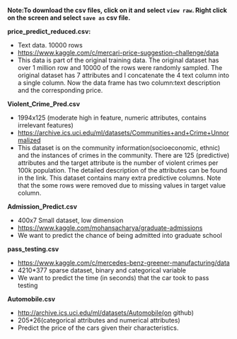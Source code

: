 **Note:To download the csv files, click on it and select `view raw`. Right click on the screen and select `save as` csv file.**

**price_predict_reduced.csv:** 
  *  Text data. 10000 rows
  *  https://www.kaggle.com/c/mercari-price-suggestion-challenge/data
  *  This data is part of the original training data. The original dataset has over 1 million row and 10000 of the rows were randomly sampled. The original dataset has 7 attributes and I concatenate the 4 text column into a single column. Now the data frame has two column:text description and the corresponding price.
  
**Violent_Crime_Pred.csv**
  *  1994x125 (moderate high in feature, numeric attributes, contains irrelevant features) 
  *  https://archive.ics.uci.edu/ml/datasets/Communities+and+Crime+Unnormalized 
  *  This dataset is on the community information(socioeconomic, ethnic) and the instances of crimes in the community. There are 125 (predictive) attributes and the target attribute is the number of violent crimes per 100k population. The detailed description of the attributes can be found in the link. This dataset contains many extra predictive columns. Note that the some rows were removed due to missing values in target value column.
  
  
**Admission_Predict.csv**
  *  400x7 Small dataset, low dimension
  *  https://www.kaggle.com/mohansacharya/graduate-admissions
  *  We want to predict the chance of being admitted into graduate school

**pass_testing.csv**
  * https://www.kaggle.com/c/mercedes-benz-greener-manufacturing/data
  * 4210*377 sparse dataset, binary and categorical variable 
  * We want to predict the time (in seconds) that the car took to pass testing 

**Automobile.csv**
  * http://archive.ics.uci.edu/ml/datasets/Automobile(on github)
  * 205*26(categorical attributes and numerical attributes)
  * Predict the price of the cars given their characteristics. 

